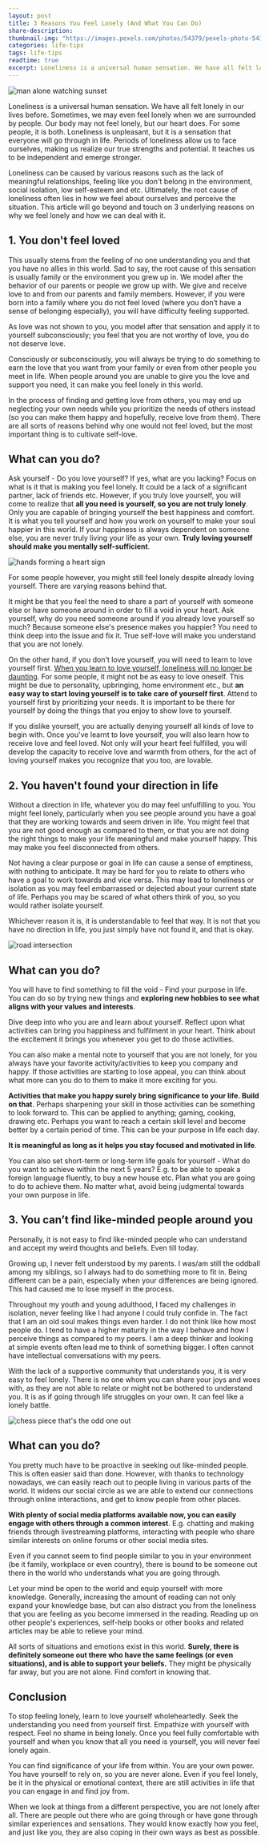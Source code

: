 ```yaml
---
layout: post
title: 3 Reasons You Feel Lonely (And What You Can Do)
share-description:
thumbnail-img: "https://images.pexels.com/photos/54379/pexels-photo-54379.jpeg"
categories: life-tips
tags: life-tips
readtime: true
excerpt: Loneliness is a universal human sensation. We have all felt lonely in our lives before. Sometimes, we may even feel lonely when we are surrounded by people. Our body may not feel lonely, but our heart does. For some people, it is both. Loneliness is unpleasant, but it is a sensation that everyone will go through in life.
---
```


![man alone watching sunset](https://images.pexels.com/photos/54379/pexels-photo-54379.jpeg)

Loneliness is a universal human sensation. We have all felt lonely in our lives before. Sometimes, we may even feel lonely when we are surrounded by people. Our body may not feel lonely, but our heart does. For some people, it is both. Loneliness is unpleasant, but it is a sensation that everyone will go through in life. Periods of loneliness allow us to face ourselves, making us realize our true strengths and potential. It teaches us to be independent and emerge stronger.

Loneliness can be caused by various reasons such as the lack of meaningful relationships, feeling like you don't belong in the environment, social isolation, low self-esteem and etc. Ultimately, the root cause of loneliness often lies in how we feel about ourselves and perceive the situation. This article will go beyond and touch on 3 underlying reasons on why we feel lonely and how we can deal with it.

## 1. You don't feel loved

This usually stems from the feeling of no one understanding you and that you have no allies in this world. Sad to say, the root cause of this sensation is usually family or the environment you grew up in. We model after the behavior of our parents or people we grow up with. We give and receive love to and from our parents and family members. However, if you were born into a family where you do not feel loved (where you don’t have a sense of belonging especially), you will have difficulty feeling supported.

As love was not shown to you, you model after that sensation and apply it to yourself subconsciously; you feel that you are not worthy of love, you do not deserve love.

Consciously or subconsciously, you will always be trying to do something to earn the love that you want from your family or even from other people you meet in life. When people around you are unable to give you the love and support you need, it can make you feel lonely in this world.

In the process of finding and getting love from others, you may end up neglecting your own needs while you prioritize the needs of others instead (so you can make them happy and hopefully, receive love from them). There are all sorts of reasons behind why one would not feel loved, but the most important thing is to cultivate self-love.

## What can you do?

Ask yourself - Do you love yourself? If yes, what are you lacking? Focus on what is it that is making you feel lonely. It could be a lack of a significant partner, lack of friends etc. However, if you truly love yourself, you will come to realize that **all you need is yourself, so you are not truly lonely**. Only you are capable of bringing yourself the best happiness and comfort. It is what you tell yourself and how you work on yourself to make your soul happier in this world. If your happiness is always dependent on someone else, you are never truly living your life as your own. **Truly loving yourself should make you mentally self-sufficient**.

![hands forming a heart sign](https://images.pexels.com/photos/3802075/pexels-photo-3802075.jpeg?auto=compress&cs=tinysrgb&w=1260&h=750&dpr=1)

For some people however, you might still feel lonely despite already loving yourself. There are varying reasons behind that.

It might be that you feel the need to share a part of yourself with someone else or have someone around in order to fill a void in your heart. Ask yourself, why do you need someone around if you already love yourself so much? Because someone else's presence makes you happier? You need to think deep into the issue and fix it. True self-love will make you understand that you are not lonely.

On the other hand, if you don't love yourself, you will need to learn to love yourself first. [When you learn to love yourself, loneliness will no longer be daunting](https://thoughtcatalog.com/chelsea-leigh-trescott/2016/05/learn-to-love-yourself-and-loneliness-wont-be-something-youre-afraid-of/). For some people, it might not be as easy to love oneself. This might be due to personality, upbringing, home environment etc., but **an easy way to start loving yourself is to take care of yourself first**. Attend to yourself first by prioritizing your needs. It is important to be there for yourself by doing the things that you enjoy to show love to yourself.

If you dislike yourself, you are actually denying yourself all kinds of love to begin with. Once you've learnt to love yourself, you will also learn how to receive love and feel loved. Not only will your heart feel fulfilled, you will develop the capacity to receive love and warmth from others, for the act of loving yourself makes you recognize that you too, are lovable.

## 2. You haven't found your direction in life

Without a direction in life, whatever you do may feel unfulfilling to you. You might feel lonely, particularly when you see people around you have a goal that they are working towards and seem driven in life. You might feel that you are not good enough as compared to them, or that you are not doing the right things to make your life meaningful and make yourself happy. This may make you feel disconnected from others.

Not having a clear purpose or goal in life can cause a sense of emptiness, with nothing to anticipate. It may be hard for you to relate to others who have a goal to work towards and vice versa. This may lead to loneliness or isolation as you may feel embarrassed or dejected about your current state of life. Perhaps you may be scared of what others think of you, so you would rather isolate yourself.

Whichever reason it is, it is understandable to feel that way. It is not that you have no direction in life, you just simply have not found it, and that is okay.

![road intersection](https://images.pexels.com/photos/1044329/pexels-photo-1044329.jpeg?auto=compress&cs=tinysrgb&w=1260&h=750&dpr=1)

## What can you do?

You will have to find something to fill the void - Find your purpose in life. You can do so by trying new things and **exploring new hobbies to see what aligns with your values and interests**.

Dive deep into who you are and learn about yourself. Reflect upon what activities can bring you happiness and fulfilment in your heart. Think about the excitement it brings you whenever you get to do those activities.

You can also make a mental note to yourself that you are not lonely, for you always have your favorite activity/activities to keep you company and happy. If those activities are starting to lose appeal, you can think about what more can you do to them to make it more exciting for you.

**Activities that make you happy surely bring significance to your life. Build on that**. Perhaps sharpening your skill in those activities can be something to look forward to. This can be applied to anything; gaming, cooking, drawing etc. Perhaps you want to reach a certain skill level and become better by a certain period of time. This can be your purpose in life each day. 

**It is meaningful as long as it helps you stay focused and motivated in life**.

You can also set short-term or long-term life goals for yourself - What do you want to achieve within the next 5 years? E.g. to be able to speak a foreign language fluently, to buy a new house etc. Plan what you are going to do to achieve them. No matter what, avoid being judgmental towards your own purpose in life.

## 3. You can’t find like-minded people around you

Personally, it is not easy to find like-minded people who can understand and accept my weird thoughts and beliefs. Even till today. 

Growing up, I never felt understood by my parents. I was/am still the oddball among my siblings, so I always had to do something more to fit in. Being different can be a pain, especially when your differences are being ignored. This had caused me to lose myself in the process.

Throughout my youth and young adulthood, I faced my challenges in isolation, never feeling like I had anyone I could truly confide in. The fact that I am an old soul makes things even harder. I do not think like how most people do. I tend to have a higher maturity in the way I behave and how I perceive things as compared to my peers. I am a deep thinker and looking at simple events often lead me to think of something bigger. I often cannot have intellectual conversations with my peers.

With the lack of a supportive community that understands you, it is very easy to feel lonely. There is no one whom you can share your joys and woes with, as they are not able to relate or might not be bothered to understand you. It is as if going through life struggles on your own. It can feel like a lonely battle.

![chess piece that's the odd one out](https://images.pexels.com/photos/1679618/pexels-photo-1679618.jpeg?auto=compress&cs=tinysrgb&w=1260&h=750&dpr=1)

## What can you do?

You pretty much have to be proactive in seeking out like-minded people. This is often easier said than done. However, with thanks to technology nowadays, we can easily reach out to people living in various parts of the world. It widens our social circle as we are able to extend our connections through online interactions, and get to know people from other places.

**With plenty of social media platforms available now, you can easily engage with others through a common interest**. E.g. chatting and making friends through livestreaming platforms, interacting with people who share similar interests on online forums or other social media sites.

Even if you cannot seem to find people similar to you in your environment (be it family, workplace or even country), there is bound to be someone out there in the world who understands what you are going through.

Let your mind be open to the world and equip yourself with more knowledge. Generally, increasing the amount of reading can not only expand your knowledge base, but can also distract you from the loneliness that you are feeling as you become immersed in the reading. Reading up on other people's experiences, self-help books or other books and related articles may be able to relieve your mind.

All sorts of situations and emotions exist in this world. **Surely, there is definitely someone out there who have the same feelings (or even situations), and is able to support your beliefs.** They might be physically far away, but you are not alone. Find comfort in knowing that.

## Conclusion

To stop feeling lonely, learn to love yourself wholeheartedly. Seek the understanding you need from yourself first. Empathize with yourself with respect. Feel no shame in being lonely. Once you feel fully comfortable with yourself and when you know that all you need is yourself, you will never feel lonely again. 

You can find significance of your life from within. You are your own power. You have yourself to rely on, so you are never alone. Even if you feel lonely, be it in the physical or emotional context, there are still activities in life that you can engage in and find joy from.

When we look at things from a different perspective, you are not lonely after all. There are people out there who are going through or have gone through similar experiences and sensations. They would know exactly how you feel, and just like you, they are also coping in their own ways as best as possible.
